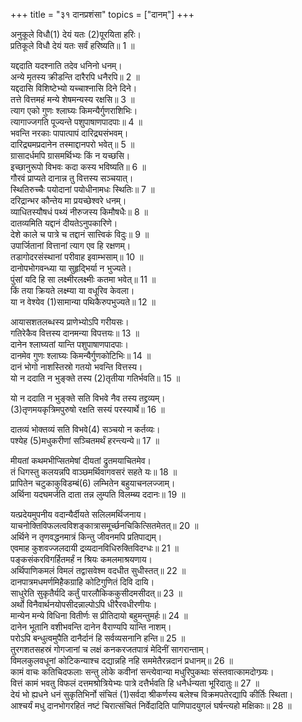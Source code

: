 +++
title = "३१ दानप्रशंसा"
topics = ["दानम्"]
+++
  
अनुकूले विधौ(1) देयं यतः (2)पूरयिता हरिः।  
प्रतिकूले विधौ देयं यतः सर्वं हरिष्यति॥ 1 ॥  
  
[^1]: दैवे.

[^2]: पूरणकर्ता.

यद्ददाति यदश्नाति तदेव धनिनो धनम्।  
अन्ये मृतस्य क्रीडन्ति दारैरपि धनैरपि॥ 2 ॥  
यद्ददासि विशिष्टेभ्यो यच्चाश्नासि दिने दिने।  
तत्ते वित्तमहं मन्ये शेषमन्यस्य रक्षसि॥ 3 ॥  
त्याग एको गुणः श्लाघ्यः किमन्यैर्गुणराशिभिः।  
त्यागाज्जगति पूज्यन्ते पशुपाषाणपादपाः॥ 4 ॥  
भवन्ति नरकाः पापात्पापं दारिद्र्यसंभवम्।  
दारिद्र्यमप्रदानेन तस्माद्दानपरो भवेत्॥ 5 ॥  
ग्रासादर्धमपि ग्रासमर्थिभ्यः किं न यच्छसि।  
इच्छानुरूपो विभवः कदा कस्य भविष्यति॥ 6 ॥  
गौरवं प्राप्यते दानान्न तु वित्तस्य सञ्चयात्।  
स्थितिरुच्चैः पयोदानां पयोधीनामधः स्थितिः॥ 7 ॥  
दरिद्रान्भर कौन्तेय मा प्रयच्छेश्वरे धनम्।  
व्याधितस्यौषधं पथ्यं नीरुजस्य किमौषधैः॥ 8 ॥  
दातव्यमिति यद्दानं दीयतेऽनुपकारिणे।  
देशे काले च पात्रे च तद्दानं सात्त्विकं विदुः॥ 9 ॥  
उपार्जितानां वित्तानां त्याग एव हि रक्षणम्।  
तडागोदरसंस्थानां परीवाह इवाम्भसाम्॥ 10 ॥  
दानोपभोगवन्ध्या या सुहृद्भिर्या न भुज्यते।  
पुंसां यदि हि सा लक्ष्मीरलक्ष्मीः कतमा भवेत्॥ 11 ॥  
किं तया क्रियते लक्ष्म्या या वधूरिव केवला।  
या न वेश्येव (1)सामान्या पथिकैरुपभुज्यते॥ 12 ॥  
  
[^1]: अनेकोपभोग्या.

आयासशतलब्धस्य प्राणेभ्योऽपि गरीयसः।  
गतिरेकैव वित्तस्य दानमन्या विपत्तयः॥ 13 ॥  
दानेन श्लाघ्यतां यान्ति पशुपाषाणपादपाः।  
दानमेव गुणः श्लाघ्यः किमन्यैर्गुणकोटिभिः॥ 14 ॥  
दानं भोगो नाशस्तिस्रो गतयो भवन्ति वित्तस्य।  
 यो न ददाति न भुङ्क्ते तस्य (2)तृतीया गतिर्भवति॥ 15 ॥  
  
[^2]: नाश इत्यर्थः.

यो न ददाति न भुङ्क्ते सति विभवे नैव तस्य तद्द्रव्यम्।  
(3)तृणमयकृत्रिमपुरुषो रक्षति सस्यं परस्यार्थे॥ 16 ॥  
  
[^3]: तृणकृतकटपुरुषः सस्यरक्षणार्थमुच्चप्रदेशे श्वापदभयहेतुस्तृणादिभिः पुरुषः क्रियत इति प्रसिद्धम्.

दातव्यं भोक्तव्यं सति विभवे(4) सञ्चयो न कर्तव्यः।  
पश्येह (5)मधुकरीणां सञ्चितमर्थं हरन्त्यन्ये॥ 17 ॥  
  
[^4]: ऐश्वर्ये.

[^5]: भ्रमरीणाम्.

मीयतां कथमभीप्सितमेषां दीयतां द्रुतमयाचितमेव।  
तं धिगस्तु कलयन्नपि वाञ्छमर्थिवागवसरं सहते यः॥ 18 ॥  
प्रापितेन चटुकाकुविडम्बं(6) लम्भितेन बहुयाचनलज्जाम्।  
अर्थिना यदघमर्जति दाता तन्न लुम्पति विलम्ब्य ददानः॥ 19 ॥  
  
[^6]: हास्यत्वम्.

यत्प्रदेयमुपनीय वदान्यैर्दीयते सलिलमर्थिजनाय।  
याचनोक्तिविफलत्वविशङ्कात्रासमूर्च्छनचिकित्सितमेतत्॥ 20 ॥  
अर्थिने न तृणवद्धनमात्रं किन्तु जीवनमपि प्रतिपाद्यम्।  
एवमाह कुशवज्जलदायी द्रव्यदानविधिरुक्तिविदग्धः॥ 21 ॥  
पङ्कसंकरविगर्हितमर्हं न श्रियः कमलमाश्रयणाय।  
अर्थिपाणिकमलं विमलं तद्वासवेश्म वदधीत सुधीस्तत्॥ 22 ॥  
दानपात्रमधमर्णमिहैकग्राहि कोटिगुणितं दिवि दायि।  
साधुरेति सुकृतैर्यदि कर्तुं पारलौकिककुसीदमसीदत्॥ 23 ॥  
अर्थो विनैवार्थनयोपसीदन्नाल्पोऽपि धीरैरवधीरणीयः।  
मान्येन मन्ये विधिना वितीर्णः स प्रीतिदायो बहुमन्तुमर्हः॥ 24 ॥  
दानेन भूतानि वशीभवन्ति दानेन वैराण्यपि यान्ति नाशम्।  
परोऽपि बन्धुत्वमुपैति दानैर्दानं हि सर्वव्यसनानि हन्ति॥ 25 ॥  
तुरगशतसहस्रं गोगजानां च लक्षं कनकरजतपात्रं मेदिनीं सागरान्ताम्।  
विमलकुलवधूनां कोटिकन्याश्च दद्यान्नहि नहि सममेतैरन्नदानं प्रधानम्॥ 26 ॥  
कामं वाचः कतिचिदफलाः सन्तु लोके कवीनां सन्त्येवान्या मधुरिपुकथाः संस्तवात्कामदोग्घ्र्यः।  
वित्तं कामं भवतु विफलं दत्तमश्रोत्रियेभ्यः पात्रे दत्तैर्भवति हि धनैर्धन्यता भूरिदातुः॥ 27 ॥  
देयं भो ह्यधने धनं सुकृतिभिर्नो संचितं (1)सर्वदा श्रीकर्णस्य बलेश्च विक्रमपतेरद्यापि कीर्तिः स्थिता।  
आश्चर्यं मधु दानभोगरहितं नष्टं चिरात्संचितं निर्वेदादिति पाणिपादयुगलं घर्षन्त्यहो मक्षिकाः॥ 28 ॥  
  
[^1]: तिष्ठतीति शेषः.
